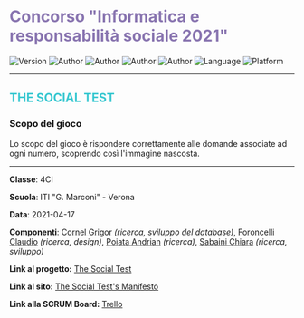 # <span style="color: #8975B0">Concorso "Informatica e responsabilità sociale 2021"</span>
![Version](https://img.shields.io/badge/Version-01.01-brightgreen)
![Author](https://img.shields.io/badge/Author-Cornel_Grigor-blue)
![Author](https://img.shields.io/badge/Author-Foroncelli_Claudio-blue) 
![Author](https://img.shields.io/badge/Author-Poiata_Andrian-blue)
![Author](https://img.shields.io/badge/Author-Sabaini_Chiara-blue)
![Language](https://img.shields.io/badge/Language-Js-orange)
![Platform](https://img.shields.io/badge/Platform-AppLab-purple)

---

## <span style="color: #36C7D0">THE SOCIAL TEST</span>

### Scopo del gioco
Lo scopo del gioco è rispondere correttamente alle domande associate ad ogni numero, scoprendo così l'immagine nascosta.

---

**Classe**: 4CI

**Scuola**: ITI "G. Marconi" - Verona

**Data**: 2021-04-17

**Componenti**: [Cornel Grigor](https://www.github.com/cornelGrg) _(ricerca, sviluppo del database)_, [Foroncelli Claudio](https://www.github.com/claudio.claude) _(ricerca, design)_, [Poiata Andrian](https://www.github.com/andrianpoiata) _(ricerca)_, [Sabaini Chiara](https://www.github.com/chiarasabaini) _(ricerca, sviluppo)_

**Link al progetto:** [The Social Test](https://studio.code.org/projects/applab/teWAL9RVcH_I-qYFyrFhjlDCFtu7EB372hC6fnk2VkU)

**Link al sito:** [The Social Test's Manifesto](https://thesocialtest.surge.sh)

**Link alla SCRUM Board:** [Trello](https://trello.com/b/TuydrieI)
